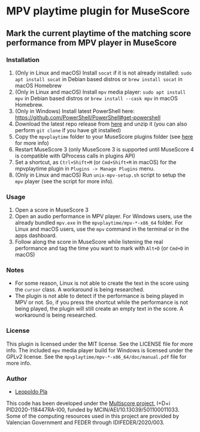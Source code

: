 # MPV playtime plugin for MuseScore
## Mark the current playtime of the matching score performance from MPV player in MuseScore

### Installation
1. (Only in Linux and macOS) Install `socat` if it is not already installed: `sudo apt install socat` in Debian based distros or `brew install socat` in macOS Homebrew
2. (Only in Linux and macOS) Install `mpv` media player: `sudo apt install mpv` in Debian based distros or `brew install --cask mpv` in macOS Homebrew.
3. (Only in Windows) Install latest PowerShell here: https://github.com/PowerShell/PowerShell#get-powershell
4. Download the latest repo release from [here](https://github.com/multiscore/mpvplaytime/archive/refs/heads/main.zip) and unzip it (you can also perform `git clone` if you have git installed)
5. Copy the `mpvplaytime` folder to your MuseScore plugins folder (see [here](https://musescore.org/en/handbook/plugins#installing-and-removing-plugins) for more info)
6. Restart MuseScore 3 (only MuseScore 3 is supported until MuseScore 4 is compatible with QProcess calls in plugins API)
7. Set a shortcut, as `Ctrl+Shift+M` (or `Cmd+Shift+M` in macOS) for the mpvplaytime plugin in `Plugins -> Manage Plugins` menu.
8. (Only in Linux and macOS) Run `unix-mpv-setup.sh` script to setup the `mpv` player (see the script for more info).

### Usage
1. Open a score in MuseScore 3
2. Open an audio performance in MPV player. For Windows users, use the already bundled `mpv.exe` in the `mpvplaytime/mpv-*-x86_64` folder. For Linux and macOS users, use the `mpv` command in the terminal or in the apps dashboard.
3. Follow along the score in MuseScore while listening the real performance and tag the time you want to mark with `Alt+D` (or `Cmd+D` in macOS)

### Notes
- For some reason, Linux is not able to create the text in the score using the `cursor` class. A workaround is being researched.
- The plugin is not able to detect if the performance is being played in MPV or not. So, if you press the shortcut while the performance is not being played, the plugin will still create an empty text in the score. A workaround is being researched.

### License
This plugin is licensed under the MIT license. See the LICENSE file for more info. The included `mpv` media player build for Windows is licensed under the GPLv2 license. See the `mpvplaytime/mpv-*-x86_64/doc/manual.pdf` file for more info.

### Author
- [Leopoldo Pla](lpla.github.io)

This code has been developed under the [Multiscore project](https://sites.google.com/view/multiscore-project/home), I+D+i PID2020-118447RA-I00, funded by MCIN/AEI/10.13039/501100011033. Some of the computing resources used in this project are provided by Valencian Government and FEDER through IDIFEDER/2020/003.
